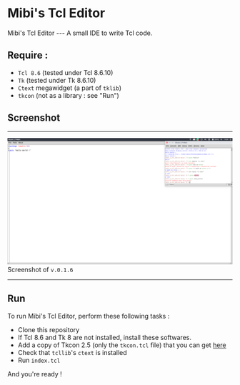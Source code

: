 # Mibi's Tcl Editor
Mibi's Tcl Editor --- A small IDE to write Tcl code.
## Require :
* `Tcl 8.6` (tested under Tcl 8.6.10)
* `Tk` (tested under Tk 8.6.10)
* `Ctext` megawidget (a part of `tklib`)
* `tkcon` (not as a library : see "Run")
## Screenshot
---
![Mibi's Tcl Editor in action !](screenshot.png)
Screenshot of `v.0.1.6`

---
## Run
To run Mibi's Tcl Editor, perform these following tasks :
* Clone this repository
* If Tcl 8.6 and Tk 8 are not installed, install these softwares.
* Add a copy of Tkcon 2.5 (only the `tkcon.tcl` file) that you can get [here](https://sourceforge.net/projects/tkcon/)
* Check that `tcllib`'s `ctext` is installed
* Run `index.tcl`

And you're ready !
